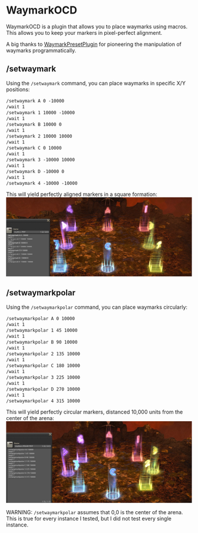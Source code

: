 # WaymarkOCD

WaymarkOCD is a plugin that allows you to place waymarks using macros. This allows you to keep your markers in pixel-perfect alignment. 

A big thanks to [WaymarkPresetPlugin](https://github.com/PunishedPineapple/WaymarkPresetPlugin) for pioneering the manipulation of waymarks programmatically. 

## /setwaymark
Using the `/setwaymark` command, you can place waymarks in specific X/Y positions:
```
/setwaymark A 0 -10000
/wait 1
/setwaymark 1 10000 -10000
/wait 1
/setwaymark B 10000 0
/wait 1
/setwaymark 2 10000 10000
/wait 1
/setwaymark C 0 10000
/wait 1
/setwaymark 3 -10000 10000
/wait 1
/setwaymark D -10000 0
/wait 1
/setwaymark 4 -10000 -10000
```

This will yield perfectly aligned markers in a square formation:
![SquareWaymarks](Square_Waymarks.png)


## /setwaymarkpolar
Using the `/setwaymarkpolar` command, you can place waymarks circularly:
```
/setwaymarkpolar A 0 10000
/wait 1
/setwaymarkpolar 1 45 10000
/wait 1
/setwaymarkpolar B 90 10000
/wait 1
/setwaymarkpolar 2 135 10000
/wait 1
/setwaymarkpolar C 180 10000
/wait 1
/setwaymarkpolar 3 225 10000
/wait 1
/setwaymarkpolar D 270 10000
/wait 1
/setwaymarkpolar 4 315 10000
```

This will yield perfectly circular markers, distanced 10,000 units from the center of the arena:
![CircularWaymarks](Circular_Waymarks.png)


WARNING: `/setwaymarkpolar` assumes that 0,0 is the center of the arena. This is true for every instance I tested, but I did not test every single instance. 
